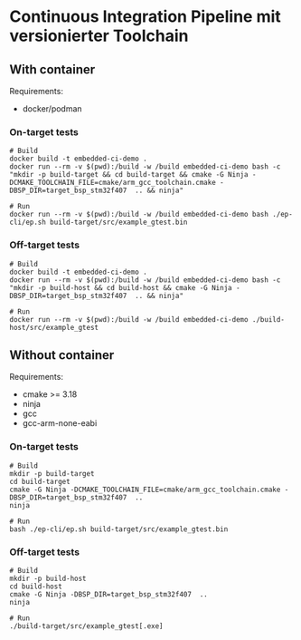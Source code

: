 # Continuous Integration Pipeline mit versionierter Toolchain

## With container
Requirements:
- docker/podman
### On-target tests
```
# Build
docker build -t embedded-ci-demo .
docker run --rm -v $(pwd):/build -w /build embedded-ci-demo bash -c "mkdir -p build-target && cd build-target && cmake -G Ninja -DCMAKE_TOOLCHAIN_FILE=cmake/arm_gcc_toolchain.cmake -DBSP_DIR=target_bsp_stm32f407  .. && ninja"

# Run
docker run --rm -v $(pwd):/build -w /build embedded-ci-demo bash ./ep-cli/ep.sh build-target/src/example_gtest.bin
```

### Off-target tests
```
# Build
docker build -t embedded-ci-demo .
docker run --rm -v $(pwd):/build -w /build embedded-ci-demo bash -c "mkdir -p build-host && cd build-host && cmake -G Ninja -DBSP_DIR=target_bsp_stm32f407  .. && ninja"

# Run
docker run --rm -v $(pwd):/build -w /build embedded-ci-demo ./build-host/src/example_gtest
```

## Without container
Requirements:
- cmake >= 3.18
- ninja
- gcc
- gcc-arm-none-eabi

### On-target tests
```
# Build
mkdir -p build-target
cd build-target
cmake -G Ninja -DCMAKE_TOOLCHAIN_FILE=cmake/arm_gcc_toolchain.cmake -DBSP_DIR=target_bsp_stm32f407  ..
ninja

# Run
bash ./ep-cli/ep.sh build-target/src/example_gtest.bin
```

### Off-target tests
```
# Build
mkdir -p build-host
cd build-host
cmake -G Ninja -DBSP_DIR=target_bsp_stm32f407  ..
ninja

# Run
./build-target/src/example_gtest[.exe]
```
